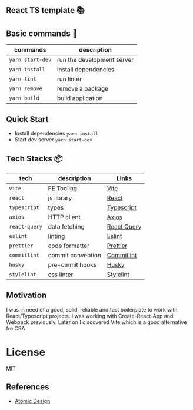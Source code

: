 ## React TS template :books:

## Basic commands :wrench:

| commands         | description                |
| ---------------- | -------------------------- |
| `yarn start-dev` | run the development server |
| `yarn install`   | install dependencies       |
| `yarn lint`      | run linter                 |
| `yarn remove`    | remove a package           |
| `yarn build`     | build application          |

## Quick Start
- Install dependencies `yarn install`
- Start dev server `yarn start-dev`

## Tech Stacks :package:

| tech          | description       | Links                                              |
| ------------- | ----------------- | -------------------------------------------------- |
| `vite`        | FE Tooling        | [Vite](https://vitejs.dev/)                        |
| `react`       | js library        | [React](https://react.dev/)                        |
| `typescript`  | types             | [Typescript](https://www.typescriptlang.org/docs/) |
| `axios`       | HTTP client       | [Axios](https://axios-http.com/)                   |
| `react-query` | data fetching     | [React Query](https://tanstack.com/query/latest)   |
| `eslint`      | linting           | [Eslint](https://eslint.org/)                      |
| `prettier`    | code formatter    | [Prettier](https://prettier.io/)                   |
| `commitlint`  | commit convebtion | [Commitlint](https://commitlint.js.org/)           |
| `husky`       | pre-cmmit hooks   | [Husky](https://typicode.github.io/husky/)         |
| `stylelint`   | css linter        | [Stylelint](https://stylelint.io/)                 |

## Motivation

I was in need of a good, solid, reliable and fast boilerplate to work with React/Typescript projects. I was working with Create-React-App and Webpack previously. Later on I discovered Vite which is a good alternative fro CRA

# License

MIT

## References
- <a href="https://atomicdesign.bradfrost.com/chapter-2/">Atomic Design</a>



